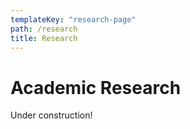 ```yaml
---
templateKey: "research-page"
path: /research
title: Research
---
```


# Academic Research

Under construction!
